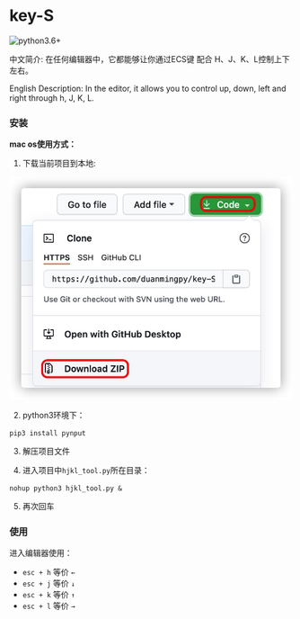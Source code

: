 # key-S

![python3.6+](https://img.shields.io/badge/python-3.6+-green.svg?style=plastic)

中文简介: 在任何编辑器中，它都能够让你通过ECS键 配合 H、J、K、L控制上下左右。

English Description: In the editor, it allows you to control up, down, left and right through h, J, K, L. 


### 安装

**mac os使用方式：**


1. 下载当前项目到本地:

![下载方式zip](https://github.com/duanmingpy/key-S/blob/author-dev/readme_photos/key-S-download.png)


2. python3环境下：

```shell script
pip3 install pynput
```

3. 解压项目文件


4. 进入项目中`hjkl_tool.py`所在目录：

```shell script
nohup python3 hjkl_tool.py &
```

5. 再次回车



### 使用

进入编辑器使用：

- `esc + h`  等价  `←`
- `esc + j`  等价  `↓`
- `esc + k`  等价  `↑`
- `esc + l`  等价  `→`



